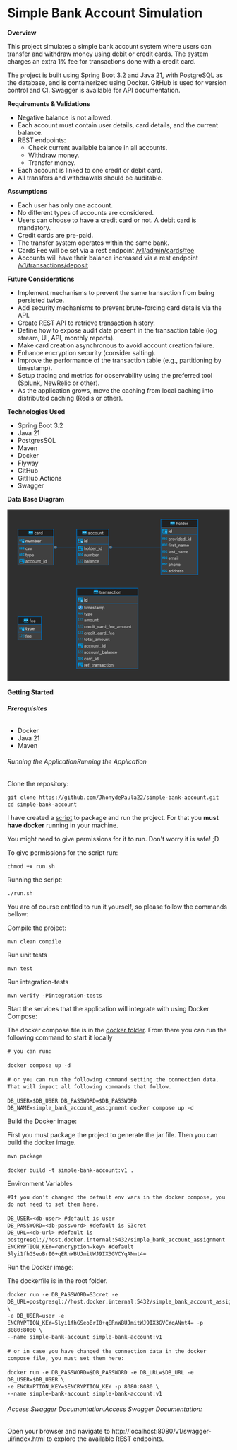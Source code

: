# **Simple Bank Account Simulation**

**Overview**

This project simulates a simple bank account system where users can transfer and withdraw money using debit or credit cards. The system charges an extra 1% fee for transactions done with a credit card.

The project is built using Spring Boot 3.2 and Java 21, with PostgreSQL as the database, and is containerized using Docker. GitHub is used for version control and CI. Swagger is available for API documentation.

**Requirements & Validations**

- Negative balance is not allowed.
- Each account must contain user details, card details, and the current balance.
- REST endpoints:
    - Check current available balance in all accounts.
    - Withdraw money.
    - Transfer money.
- Each account is linked to one credit or debit card.
- All transfers and withdrawals should be auditable.


**Assumptions**

- Each user has only one account.
- No different types of accounts are considered.
- Users can choose to have a credit card or not. A debit card is mandatory.
- Credit cards are pre-paid.
- The transfer system operates within the same bank.
- Cards Fee will be set via a rest endpoint [/v1/admin/cards/fee](http://localhost:8080/v1/swagger-ui/index.html#/admin/updateCardFee)
- Accounts will have their balance increased via a rest endpoint [/v1/transactions/deposit](http://localhost:8080/v1/swagger-ui/index.html#/transactions/createDepositTransaction)


**Future Considerations**

- Implement mechanisms to prevent the same transaction from being persisted twice.
- Add security mechanisms to prevent brute-forcing card details via the API.
- Create REST API to retrieve transaction history.
- Define how to expose audit data present in the transaction table (log stream, UI, API, monthly reports).
- Make card creation asynchronous to avoid account creation failure.
- Enhance encryption security (consider salting).
- Improve the performance of the transaction table (e.g., partitioning by timestamp).
- Setup tracing and metrics for observability using the preferred tool (Splunk, NewRelic or other).
- As the application grows, move the caching from local caching into distributed caching (Redis or other).


**Technologies Used**

- Spring Boot 3.2
- Java 21
- PostgresSQL
- Maven
- Docker
- Flyway
- GitHub
- GitHub Actions
- Swagger

**Data Base Diagram**

![img.png](images/database_diagram.png)

**Getting Started**

###### **Prerequisites**

- Docker
- Java 21
- Maven

###### Running the ApplicationRunning the Application

Clone the repository:

```shell
git clone https://github.com/JhonydePaula22/simple-bank-account.git
cd simple-bank-account
```

I have created a [script](run.sh) to package and run the project. For that you **must have docker** running in your machine.

You might need to give permissions for it to run. Don't worry it is safe! ;D

To give permissions for the script run:
```shell
chmod +x run.sh
```
Running the script:
```shell
./run.sh
```

You are of course entitled to run it yourself, so please follow the commands bellow:

Compile the project:

```shel
mvn clean compile
```

Run unit tests

```shel
mvn test
```

Run integration-tests

```shel
mvn verify -Pintegration-tests
```

Start the services that the application will integrate with using Docker Compose:

The docker compose file is in the [docker folder](docker). From there you can run the following command to start it locally

```shel
# you can run:

docker compose up -d

# or you can run the following command setting the connection data. That will impact all following commands that follow.

DB_USER=$DB_USER DB_PASSWORD=$DB_PASSWORD DB_NAME=simple_bank_account_assignment docker compose up -d
```

Build the Docker image:

First you must package the project to generate the jar file. Then you can build the docker image.

```shel
mvn package

docker build -t simple-bank-account:v1 .
```

Environment Variables

```shel
#If you don't changed the default env vars in the docker compose, you do not need to set them here. 

DB_USER=<db-user> #default is user
DB_PASSWORD=<db-password> #default is S3cret
DB_URL=<db-url> #default is postgresql://host.docker.internal:5432/simple_bank_account_assignment
ENCRYPTION_KEY=<encryption-key> #default 5lyi1fhGSeoBrI0+qERnWBUJmitWJ9IX3GVCYqANmt4=
```

Run the Docker image:

The dockerfile is in the root folder.

```shel
docker run -e DB_PASSWORD=S3cret -e DB_URL=postgresql://host.docker.internal:5432/simple_bank_account_assignment \
-e DB_USER=user -e ENCRYPTION_KEY=5lyi1fhGSeoBrI0+qERnWBUJmitWJ9IX3GVCYqANmt4= -p 8080:8080 \
--name simple-bank-account simple-bank-account:v1

# or in case you have changed the connection data in the docker compose file, you must set them here:

docker run -e DB_PASSWORD=$DB_PASSWORD -e DB_URL=$DB_URL -e DB_USER=$DB_USER \
-e ENCRYPTION_KEY=$ENCRYPTION_KEY -p 8080:8080 \
--name simple-bank-account simple-bank-account:v1
```

###### Access Swagger Documentation:Access Swagger Documentation:

Open your browser and navigate to http://localhost:8080/v1/swagger-ui/index.html to explore the available REST endpoints.